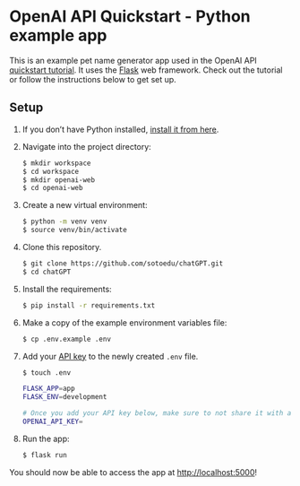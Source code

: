 # OpenAI API Quickstart - Python example app

This is an example pet name generator app used in the OpenAI API [quickstart tutorial](https://beta.openai.com/docs/quickstart). It uses the [Flask](https://flask.palletsprojects.com/en/2.0.x/) web framework. Check out the tutorial or follow the instructions below to get set up.

## Setup

1. If you don’t have Python installed, [install it from here](https://www.python.org/downloads/).

2. Navigate into the project directory:

   ```bash
   $ mkdir workspace
   $ cd workspace
   $ mkdir openai-web
   $ cd openai-web
   ```
   
3. Create a new virtual environment:

   ```bash
   $ python -m venv venv
   $ source venv/bin/activate
   ```

4. Clone this repository.
   ```bash
   $ git clone https://github.com/sotoedu/chatGPT.git
   $ cd chatGPT
   ```

5. Install the requirements:

   ```bash
   $ pip install -r requirements.txt
   ```

6. Make a copy of the example environment variables file:

   ```bash
   $ cp .env.example .env
   ```

7. Add your [API key](https://beta.openai.com/account/api-keys) to the newly created `.env` file.

   ```bash
   $ touch .env
   
   FLASK_APP=app
   FLASK_ENV=development

   # Once you add your API key below, make sure to not share it with anyone! The API key should remain private.
   OPENAI_API_KEY=
   ```

8. Run the app:

   ```bash
   $ flask run
   ```

You should now be able to access the app at [http://localhost:5000](http://localhost:5000)! 
